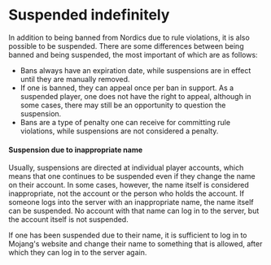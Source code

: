 # Suspended indefinitely

In addition to being banned from Nordics due to rule violations, it is also possible to be suspended. There are some differences between being banned and being suspended, the most important of which are as follows:

* Bans always have an expiration date, while suspensions are in effect until they are manually removed.&#x20;
* If one is banned, they can appeal once per ban in support. As a suspended player, one does not have the right to appeal, although in some cases, there may still be an opportunity to question the suspension.&#x20;
* Bans are a type of penalty one can receive for committing rule violations, while suspensions are not considered a penalty.&#x20;

#### Suspension due to inappropriate name

Usually, suspensions are directed at individual player accounts, which means that one continues to be suspended even if they change the name on their account. In some cases, however, the name itself is considered inappropriate, not the account or the person who holds the account. If someone logs into the server with an inappropriate name, the name itself can be suspended. No account with that name can log in to the server, but the account itself is not suspended.

If one has been suspended due to their name, it is sufficient to log in to Mojang's website and change their name to something that is allowed, after which they can log in to the server again.
